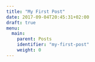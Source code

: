 ```yaml
---
title: "My First Post"
date: 2017-09-04T20:45:31+02:00
draft: true
menu:
  main:
    parent: Posts
    identifier: "my-first-post"
    weight: 0
---
```


